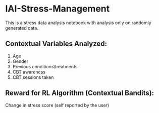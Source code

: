 # IAI-Stress-Management

This is a stress data analysis notebook with analysis only on randomly generated data.

## Contextual Variables Analyzed:

1. Age
2. Gender
3. Previous conditions\treatments
4. CBT awareness
5. CBT sessions taken

## Reward for RL Algorithm (Contextual Bandits):

Change in stress score (self reported by the user)
